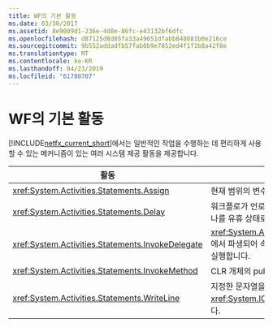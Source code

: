 ```yaml
---
title: WF의 기본 활동
ms.date: 03/30/2017
ms.assetid: 8e9009d1-236e-4d8e-86fc-e43132bf6dfc
ms.openlocfilehash: d87125d8d85fa33a49651dfabb840881b0e216ce
ms.sourcegitcommit: 9b552addadfb57fab0b9e7852ed4f1f1b8a42f8e
ms.translationtype: MT
ms.contentlocale: ko-KR
ms.lasthandoff: 04/23/2019
ms.locfileid: "61780707"
---
```

# <a name="primitives-activities-in-wf"></a>WF의 기본 활동
[!INCLUDE[netfx_current_short](../../../includes/netfx-current-short-md.md)]에서는 일반적인 작업을 수행하는 데 편리하게 사용할 수 있는 메커니즘이 있는 여러 시스템 제공 활동을 제공합니다.  
  
|활동|설명|  
|--------------|-----------------|  
|<xref:System.Activities.Statements.Assign>|현재 범위의 변수에 값을 할당합니다.|  
|<xref:System.Activities.Statements.Delay>|워크플로가 언로드될 수 있도록 실행 경로 하나를 유휴 상태로 전환합니다.|  
|<xref:System.Activities.Statements.InvokeDelegate>|<xref:System.Activities.ActivityDelegate>에서 파생되어 속성으로 노출되는 대리자를 실행합니다.|  
|<xref:System.Activities.Statements.InvokeMethod>|CLR 개체의 public 메서드를 실행합니다.|  
|<xref:System.Activities.Statements.WriteLine>|지정한 문자열을 콘솔 또는 지정한 <xref:System.IO.TextWriter> 개체에 씁니다.|

